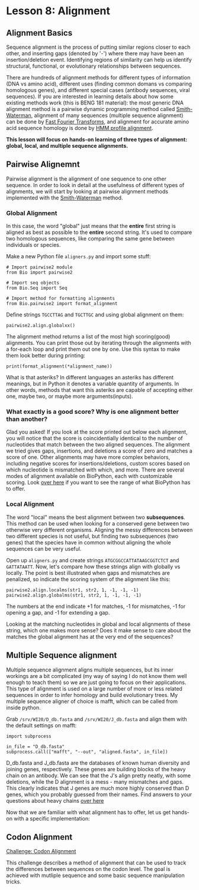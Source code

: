 # Lesson 8: Alignment

## Alignment Basics

Sequence alignment is the process of putting similar regions closer to each other, and inserting gaps (denoted by '-') where there may have been an insertion/deletion event. Identifying regions of similarity can help us identify structural, functional, or evolutionary relationships between sequences.  

There are hundreds of alignment methods for different types of information (DNA vs amino acid), different uses (finding common domans vs comparing homologous genes), and different special cases (antibody sequences, viral sequences). If you are interested in learning details about how some existing methods work (this is BENG 181 material): the most generic DNA alignment method is a pairwise dynamic programming method called [Smith-Waterman](https://en.wikipedia.org/wiki/Smith%E2%80%93Waterman_algorithm), alignment of many sequences (multiple sequence alignment) can be done by [Fast Fourier Transforms](https://en.wikipedia.org/wiki/MAFFT), and alignment for accurate amino acid sequence homology is done by [HMM profile alignment](https://en.wikipedia.org/wiki/HMMER).

**This lesson will focus on hands-on learning of three types of alignment: global, local, and multiple sequence alignments.**

## Pairwise Alignemnt

Pairwise alignment is the alignment of one sequence to one other sequence. In order to look in detail at the usefulness of different types of alignments, we will start by looking at pairwise alignment methods implemented with the [Smith-Waterman](https://en.wikipedia.org/wiki/Smith%E2%80%93Waterman_algorithm) method.

### Global Alignment

In this case, the word "global" just means that the **entire** first string is aligned as best as possible to the **entire** second string. It's used to compare two homologous sequences, like comparing the same gene between individuals or species. 

Make a new Python file ```aligners.py``` and import some stuff:
```
# Import pairwise2 module
from Bio import pairwise2

# Import seq objects
from Bio.Seq import Seq

# Import method for formatting alignments
from Bio.pairwise2 import format_alignment

```

Define strings ```TGCCTTAG``` and ```TGCTTGC``` and using global alignment on them:

```
pairwise2.align.globalxx()
``` 

The alignment method returns a list of the most high scoring(good) alignments. You can print those out by iterating through the alignments with a for-each loop and print them out one by one. Use this syntax to make them look better during printing:

```
print(format_alignment(*alignment_name))
```

What is that asteriks? In different languages an asteriks has different meanings, but in Python it denotes a variable quantity of arguments. In other words, methods that want this asteriks are capable of accepting either one, maybe two, or maybe more arguments(inputs). 

### What exactly is a good score? Why is one alignment better than another? 

Glad you asked! If you look at the score printed out below each alignment, you will notice that the score is coincidentially identical to the number of nucleotides that match between the two aligned sequences. The alignment we tried gives gaps, insertions, and deletions a score of zero and matches a score of one. Other alignments may have more complex behaviors, including negative scores for insertions/deletions, custom scores based on which nucleotide is mismatched with which, and more. There are several modes of alignment available on BioPython, each with customizable scoring. Look [over here](http://biopython.org/DIST/docs/api/Bio.pairwise2-module.html) if you want to see the range of what BioPython has to offer.

### Local Alignment

The word "local" means the best alignment between two **subsequences**. This method can be used when looking for a conserved gene between two otherwise very different organisms. Aligning the messy differences between two different species is not useful, but finding two subsequences (two genes) that the species have in common without aligning the whole sequences can be very useful. 

Open up ```aligners.py``` and create strings ```ATGCGGCCATTATAAGCGGTCTCT``` and ```GATTATAATT```. Now, let's compare how these strings align with globally vs locally. The point is best illustrated when gaps and mismatches are penalized, so indicate the scoring system of the alignment like this: 

```pairwise2.align.localms(str1, str2, 1, -1, -1, -1)```
```pairwise2.align.globalms(str1, str2, 1, -1, -1, -1)```

The numbers at the end indicate +1 for matches, -1 for mismatches, -1 for opening a gap, and -1 for extending a gap. 

Looking at the matching nucleotides in global and local alignments of these string, which one makes more sense? Does it make sense to care about the matches the global alignment has at the very end of the sequences? 

## Multiple Sequence alignment 

Multiple sequence alignment aligns multiple sequences, but its inner workings are a bit complicated (my way of saying I do not know them well enough to teach them) so we are just going to focus on their applications. This type of alignment is used on a large number of more or less related sequences in order to infer homology and build evolutionary trees. My multiple sequence aligner of choice is mafft, which can be called from inside python.

Grab ```/srv/WI20/D_db.fasta``` and ```/srv/WI20/J_db.fasta``` and align them with the default settings on mafft:  
 
```
import subprocess

in_file = "D_db.fasta"
subprocess.call(["mafft", "--out", "aligned.fasta", in_file])
```

D_db.fasta and J_db.fasta are the databases of known human diversity and joining genes, respectively. These genes are building blocks of the heavy chain on an antibody. We can see that the J's align pretty neatly, with some deletions, while the D alignment is a mess - many mismatches and gaps. This clearly indicates that J genes are much more highly conserved than D genes, which you probably guessed from their names. Find answers to your questions about heavy chains [over here](https://en.wikipedia.org/wiki/V(D)J_recombination)

Now that we are familiar with what alignment has to offer, let us get hands-on with a specific implementation: 

## Codon Alignment
[Challenge: Codon Alignment](/8.2_Codon_Alignment.md)

This challenge describes a method of alignment that can be used to track the differences between sequences on the codon level. The goal is achieved with mutliple sequence and some basic sequence manipulation tricks. 
